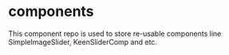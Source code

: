 # components
This component repo is used to store re-usable components line SimpleImageSlider,  KeenSliderComp and etc.
